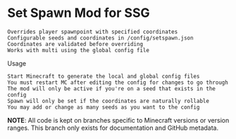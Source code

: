 # Set Spawn Mod for SSG

    Overrides player spawnpoint with specified coordinates
    Configurable seeds and coordinates in /config/setspawn.json
    Coordinates are validated before overriding
    Works with multi using the global config file

Usage

    Start Minecraft to generate the local and global config files
    You must restart MC after editing the config for changes to go through
    The mod will only be active if you're on a seed that exists in the config
    Spawn will only be set if the coordinates are naturally rollable
    You may add or change as many seeds as you want to the config

**NOTE**: All code is kept on branches specific to Minecraft versions or version ranges.
This branch only exists for documentation and GitHub metadata.
